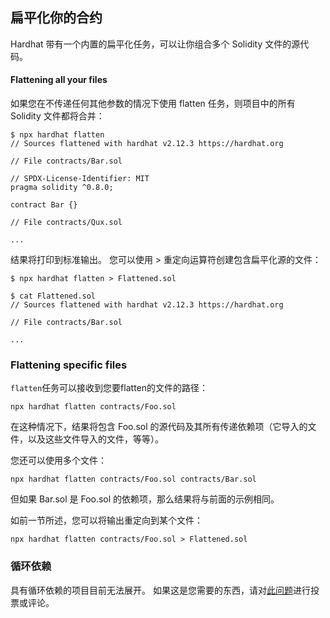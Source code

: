 ## 扁平化你的合约
Hardhat 带有一个内置的扁平化任务，可以让你组合多个 Solidity 文件的源代码。

#### Flattening all your files
如果您在不传递任何其他参数的情况下使用 flatten 任务，则项目中的所有 Solidity 文件都将合并：
```
$ npx hardhat flatten
// Sources flattened with hardhat v2.12.3 https://hardhat.org

// File contracts/Bar.sol

// SPDX-License-Identifier: MIT
pragma solidity ^0.8.0;

contract Bar {}

// File contracts/Qux.sol

...
```

结果将打印到标准输出。 您可以使用 > 重定向运算符创建包含扁平化源的文件：
```
$ npx hardhat flatten > Flattened.sol

$ cat Flattened.sol
// Sources flattened with hardhat v2.12.3 https://hardhat.org

// File contracts/Bar.sol

...
```

### Flattening specific files
`flatten`任务可以接收到您要flatten的文件的路径：
```
npx hardhat flatten contracts/Foo.sol
```
在这种情况下，结果将包含 Foo.sol 的源代码及其所有传递依赖项（它导入的文件，以及这些文件导入的文件，等等）。

您还可以使用多个文件：
```
npx hardhat flatten contracts/Foo.sol contracts/Bar.sol
```

但如果 Bar.sol 是 Foo.sol 的依赖项，那么结果将与前面的示例相同。

如前一节所述，您可以将输出重定向到某个文件：
```
npx hardhat flatten contracts/Foo.sol > Flattened.sol
```
### 循环依赖
具有循环依赖的项目目前无法展开。 如果这是您需要的东西，请对[此问题](https://github.com/NomicFoundation/hardhat/issues/1486)进行投票或评论。